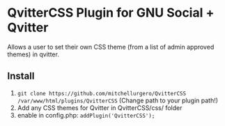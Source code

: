 # QvitterCSS Plugin for GNU Social + Qvitter

Allows a user to set their own CSS theme (from a list of admin approved themes) in qvitter.

## Install

1. ```git clone https://github.com/mitchellurgero/QvitterCSS /var/www/html/plugins/QvitterCSS``` (Change path to your plugin path!)
2. Add any CSS themes for Qvitter in QvitterCSS/css/ folder
3. enable in config.php: ```addPlugin('QvitterCSS');```

